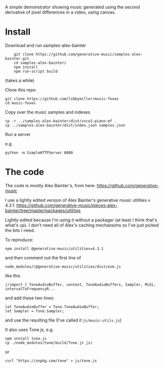 A simple demonstrator showing music generated using the second derivative of pixel 
differences in a video, using canvas.

# Install

Download and run samples-alex-bainter

```
    git clone https://github.com/generative-music/samples-alex-bainter.git
    cd samples-alex-bainter/
    npm install
    npm run-script build
```
(takes a while)

Clone this repo

    git clone https://github.com/libbymiller/music-foxes
    cd music-foxes

Copy over the music samples and indexes

    cp -r ../samples-alex-bainter/dist/vsco2-piano-mf .
    cp ../samples-alex-bainter/dist/index.json samples.json

Run a server

e.g.

    python -m SimpleHTTPServer 8000


# The code

The code is mostly Alex Bainter's, from here: https://github.com/generative-music

I use a lightly edited version of Alex Bainter's generative music utilities v 4.3.1:
https://github.com/generative-music/pieces-alex-bainter/tree/master/packages/utilities

Lightly edited because I'm using it without a packager (at least I think that's what's up). 
I don't need all of Alex's caching mechansims so I've just picked the bits I need.

To reproduce:

    npm install @generative-music/utilities=4.3.1

and then comment out the first line of

    node_modules/\@generative-music/utilities/dist/esm.js

like this

    //import { ToneAudioBuffer, context, ToneAudioBuffers, Sampler, Midi, intervalToFrequencyR...

and add these two lines:

    let ToneAudioBuffer = Tone.ToneAudioBuffer;
    let Sampler = Tone.Sampler;

and use the resulting file (I've called it `js/music-utils.js`)

It also uses Tone.js, e.g. 

    npm install tone.js
    cp ./node_modules/tone/build/Tone.js js/

or

    curl "https://unpkg.com/tone" > js/tone.js
